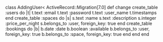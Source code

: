 class AddingUser< ActiveRecord::Migration[7.0]
  def change
      create_table :users do |t|
        t.text :email
        t.text :password
        t.text :user_name
        t.timestamps
    end
      create_table :spaces do |s|
        s.text :name
        s.text :description
        s.integer :price_per_night
        s.belongs_to :user, foreign_key: true
    end
      create_table :bookings do |b|
        b.date :date
        b.boolean :available
        b.belongs_to :user, foreign_key: true
        b.belongs_to :space, foreign_key: true
      end
  end
end
